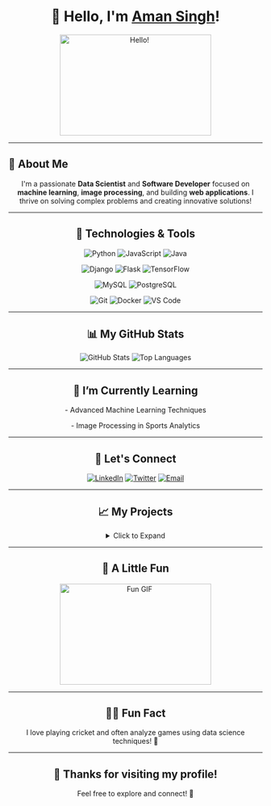 <div align="center">
  <h1>👋 Hello, I'm <a href="https://github.com/Aman-Singh">Aman Singh</a>!</h1>
  <img src="https://media.giphy.com/media/JIX9t2j0ZTN9S/giphy.gif" width="300" height="200" alt="Hello!" />
</div>

---

## 🚀 About Me
<p align="center">
  I'm a passionate <strong>Data Scientist</strong> and <strong>Software Developer</strong> focused on <strong>machine learning</strong>, <strong>image processing</strong>, and building <strong>web applications</strong>. I thrive on solving complex problems and creating innovative solutions!
</p>

---

<div align="center">
  <h2>🔧 Technologies & Tools</h2>
</div>

<p align="center">
  <img src="https://img.shields.io/badge/Python-3.8-blue" alt="Python" />
  <img src="https://img.shields.io/badge/JavaScript-ES6-yellow" alt="JavaScript" />
  <img src="https://img.shields.io/badge/Java-11-orange" alt="Java" />
</p>
<p align="center">
  <img src="https://img.shields.io/badge/Django-3.2-green" alt="Django" />
  <img src="https://img.shields.io/badge/Flask-2.0-red" alt="Flask" />
  <img src="https://img.shields.io/badge/TensorFlow-2.6.0-orange" alt="TensorFlow" />
</p>
<p align="center">
  <img src="https://img.shields.io/badge/MySQL-8.0-00758f" alt="MySQL" />
  <img src="https://img.shields.io/badge/PostgreSQL-13.3-blue" alt="PostgreSQL" />
</p>
<p align="center">
  <img src="https://img.shields.io/badge/Git-F05032?logo=git&logoColor=white" alt="Git" />
  <img src="https://img.shields.io/badge/Docker-2496ED?logo=docker&logoColor=white" alt="Docker" />
  <img src="https://img.shields.io/badge/VS%20Code-007ACC?logo=visual-studio-code&logoColor=white" alt="VS Code" />
</p>

---

<div align="center">
  <h2>📊 My GitHub Stats</h2>
  <img src="https://github-readme-stats.vercel.app/api?username=your-username&show_icons=true&theme=radical&count_private=true" alt="GitHub Stats" />
  <img src="https://github-readme-stats.vercel.app/api/top-langs/?username=your-username&layout=compact&theme=radical" alt="Top Languages" />
</div>

---

<div align="center">
  <h2>🌱 I’m Currently Learning</h2>
  <p>- Advanced Machine Learning Techniques</p>
  <p>- Image Processing in Sports Analytics</p>
</div>

---

<div align="center">
  <h2>💬 Let's Connect</h2>
  <p>
    <a href="https://www.linkedin.com/in/your-linkedin"><img src="https://img.shields.io/badge/LinkedIn-0e76a8?style=for-the-badge&logo=linkedin&logoColor=white" alt="LinkedIn"/></a>
    <a href="https://twitter.com/your-twitter"><img src="https://img.shields.io/badge/Twitter-1DA1F2?style=for-the-badge&logo=twitter&logoColor=white" alt="Twitter"/></a>
    <a href="mailto:your-email@example.com"><img src="https://img.shields.io/badge/Email-D14836?style=for-the-badge&logo=gmail&logoColor=white" alt="Email"/></a>
  </p>
</div>

---

<div align="center">
  <h2>📈 My Projects</h2>
  <details>
    <summary>Click to Expand</summary>
    <ul>
      <li>**[Smart Examination Portal](link-to-your-project)**: A proctoring system using YOLO and OpenCV.</li>
      <li>**[Celebrity Recognition App](link-to-your-project)**: A web app to identify celebrities using CNN.</li>
      <li>**[Stock Price Prediction](link-to-your-project)**: Using GRU to forecast stock prices.</li>
    </ul>
  </details>
</div>

---

<div align="center">
  <h2>🎨 A Little Fun</h2>
  <img src="https://media.giphy.com/media/hpI6CCAdMiTzq/giphy.gif" width="300" height="200" alt="Fun GIF" />
</div>

---

<div align="center">
  <h2>👨‍💻 Fun Fact</h2>
  <p>I love playing cricket and often analyze games using data science techniques! 🏏</p>
</div>

---

<div align="center">
  <h2>🌟 Thanks for visiting my profile!</h2>
  <p>Feel free to explore and connect! 🌟</p>
</div>
